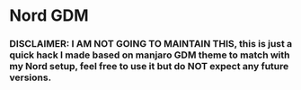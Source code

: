 # Nord GDM

### DISCLAIMER: I AM NOT GOING TO MAINTAIN THIS, this is just a quick hack I made based on manjaro GDM theme to match with my Nord setup, feel free to use it but do NOT expect any future versions.
